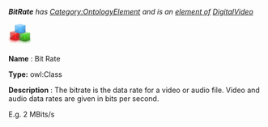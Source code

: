 ___BitRate__ 
 has
 [Category:OntologyElement](../../Category/OntologyElement "Category:OntologyElement") 
 and is an
 [element of](../../Property/ElementOf "Property:ElementOf") 
[DigitalVideo](../../Submissions/DigitalVideo "Submissions:DigitalVideo")_




  





[![Class](../images/thumb/2/27/Class.gif/45px-Class.gif)](../../Image/Class.gif "Class")


__Name__ 
 : Bit Rate
 



__Type:__ 
 owl:Class
 



__Description__ 
 : The bitrate is the data rate for a video or audio file. Video and audio data rates are given in bits per second.
 



 E.g. 2 MBits/s